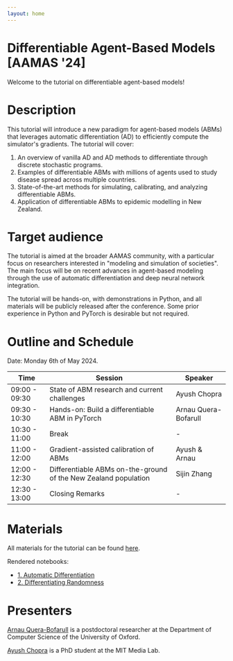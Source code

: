 ```yaml
---
layout: home
---
```


# Differentiable Agent-Based Models <br>[AAMAS '24]

Welcome to the tutorial on differentiable agent-based models!

# Description

This tutorial will introduce a new paradigm for agent-based models (ABMs) that leverages automatic differentiation (AD) to efficiently compute the simulator's gradients. The tutorial will cover:

1. An overview of vanilla AD and AD methods to differentiate through discrete stochastic programs.
2. Examples of differentiable ABMs with millions of agents used to study disease spread across multiple countries.
3. State-of-the-art methods for simulating, calibrating, and analyzing differentiable ABMs.
4. Application of differentiable ABMs to epidemic modelling in New Zealand.


# Target audience

The tutorial is aimed at the broader AAMAS community, with a particular focus on researchers interested in "modeling and simulation of societies". The main focus will be on recent advances in agent-based modeling through the use of automatic differentiation and deep neural network integration.

The tutorial will be hands-on, with demonstrations in Python, and all materials will be publicly released after the conference. Some prior experience in Python and PyTorch is desirable but not required.


# Outline and Schedule

Date: Monday 6th of May 2024.

| Time | Session | Speaker |
| --- | --- | --- |
| 09:00 - 09:30 | State of ABM research and current challenges | Ayush Chopra |
| 09:30 - 10:30 | Hands-on: Build a differentiable ABM in PyTorch | Arnau Quera-Bofarull|
| 10:30 - 11:00 | Break | - |
| 11:00 - 12:00 | Gradient-assisted calibration of ABMs | Ayush & Arnau |
| 12:00 - 12:30 | Differentiable ABMs on-the-ground of the New Zealand population | Sijin Zhang |
| 12:30 - 13:00 | Closing Remarks | - |

# Materials

All materials for the tutorial can be found [here](https://github.com/arnauqb/diff_abms_tutorial).

Rendered notebooks:

- [1. Automatic Differentiation](notebooks_md/01-automatic-differentiation)
- [2. Differentiating Randomness](notebooks_md/02-differentiating-randomness)


# Presenters

[Arnau Quera-Bofarull](https://www.arnau.ai) is a postdoctoral researcher at the Department of Computer Science of the University of Oxford.

[Ayush Chopra](https://www.media.mit.edu/people/ayushc/overview/) is a PhD student at the MIT Media Lab.